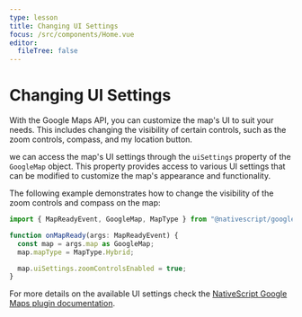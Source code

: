 ```yaml
---
type: lesson
title: Changing UI Settings
focus: /src/components/Home.vue
editor:
  fileTree: false
---
```


# Changing UI Settings

With the Google Maps API, you can customize the map's UI to suit your needs. This includes changing the visibility of certain controls, such as the zoom controls, compass, and my location button.

we can access the map's UI settings through the `uiSettings` property of the `GoogleMap` object. This property provides access to various UI settings that can be modified to customize the map's appearance and functionality.

The following example demonstrates how to change the visibility of the zoom controls and compass on the map:

```typescript
import { MapReadyEvent, GoogleMap, MapType } from "@nativescript/google-maps";

function onMapReady(args: MapReadyEvent) {
  const map = args.map as GoogleMap;
  map.mapType = MapType.Hybrid;

  map.uiSettings.zoomControlsEnabled = true;
}
```

For more details on the available UI settings check the [NativeScript Google Maps plugin documentation](https://docs.nativescript.org/plugins/google-maps).